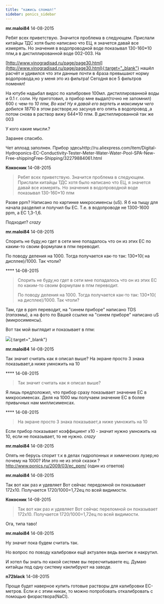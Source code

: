 ```yaml
---
title: "кажись сломал!"
sidebar: ponics_sidebar
---
```


**mr.maloi84** 14-08-2015

Ребят всех приветствую. Значится проблема в следующем. Прислали китайцы ТДС хотя было написано что ЕЦ, я значется давай все измерять. Но значения в водопроводной воде показывал 130-160*10 ппм,а в дистиллированной воде 002-003. На

[http://www.vinogradisad.ru/page/page30.html](http://www.vinogradisad.ru/page/page30.html){:target="_blank"} нашёл расчёт и удивился что эти данные почти в 4раза превышают норму водопровода,но у меня это из фильтра! Сегодня все 5 фильтров поменял! 

На ютубе надыбал видос по калибровке 100мл. дистиллированной воды и 0.1 г. соли. Ну приготовил, а прибор мне выдал(точно не запомнил) 600 с чем-то *10 ппм, Во как! Ну я давай его вертеть и максимум чего добился 187*10 в этом растворе,но засунув его опять в водопровод ,а потом снова в раствор вижу 644*10 ппм. В дистиллированной так же 003

У кого какие мысли.?

Заранее спасибо.

Чет аплоад заполнен. Прибор здесьhttp://ru.aliexpress.com/item/Digital-Hydroponics-EC-Conductivity-Tester-Meter-Water-Water-Pool-SPA-New-Free-shippingFree-Shipping/32279884061.html


**Кокосник** 14-08-2015

> Ребят всех приветствую. Значится проблема в следующем. Прислали китайцы ТДС хотя было написано что ЕЦ, я значется давай все измерять. Но значения в водопроводной воде показывал 130-160*10 ппм

Разве ppm? Написано по картинке микросименсы (uS). Я б на тыщу для начала разделил и получил бы EC. Т.е. в водопроводе не 1300-1600 ppm, а EC 1,3-1,6.

Подходит? *crazy*


**mr.maloi84** 14-08-2015

Спорить не буду,но гдет в сети мне попадалось что он из этих ЕС по каким-то своим формулам в ппм переводит.

По поводу деления на 1000. Тогда получается как-то так: 130*10( на дисплее)/1000. Так чтоли?


**** 14-08-2015

> Спорить не буду,но гдет в сети мне попадалось что он из этих ЕС по каким-то своим формулам в ппм переводит.
> 
> По поводу деления на 1000. Тогда получается как-то так: 130*10( на дисплее)/1000. Так чтоли?

Там, где в ppm переводит, на "синем приборе" написано TDS (пэпээмы), а на фото по Вашей ссылке на "синем приборе" написано uS (микросименсы).

Вот так мой выглядит и показывает в ппм:

[![](/imagehost2/thumbs/img2178.jpg)](https://t.me/ponics_ru_files/16407){:target="_blank"}


**mr.maloi84** 14-08-2015

Так значит считать как я описал выше? На экране просто 3 знака показывает,а ниже умножить на 10


**** 14-08-2015

> Так значит считать как я описал выше?

Я лишь предположил, что прибор сразу показывает значение EC в микросименсах. Деля на 1000 мы получаем значение EC в более привычных нам миллисименсах.


**** 14-08-2015

> На экране просто 3 знака показывает,а ниже умножить на 10

Если прибор показывает коэффициент х10 - значит нужно умножить на 10, если не показывает, то не нужно. *crazy*


**mr.maloi84** 14-08-2015

Опять не берусь спорит т.к в делах гидропонных и химических лузер,но почему на 1000? Или это не из этой сказки ?http://www.ponics.ru/2009/03/ec_ppm/ (один из ответов)


**mr.maloi84** 14-08-2015

Так вот как раз и удевляет Вот сейчас передомной он показывает 172х10. Получается 1720/1000=1,72ец по всей видимости.


**Кокосник** 14-08-2015

> Так вот как раз и удевляет Вот сейчас переломной он показывает 172х10. Получается 1720/1000=1,72ец по всей видимости.

Ога, типа таво!


**mr.maloi84** 14-08-2015

Ну значит пока будем считать так.

Но вопрос по поводу калибровки ещё актуален ведь винтик я накрутил.

И хотел бы знать по какой системе вы пересчитываете ец. Думаю китайцы под одну систему каклибруют на заводе.


**n72black** 14-08-2015

Проще будет наверное купить готовые растворы для калибровки ЕС-метров. Если и с этим никак, то можно попробовать откалибровать с помощью физраствора(NaCl).


